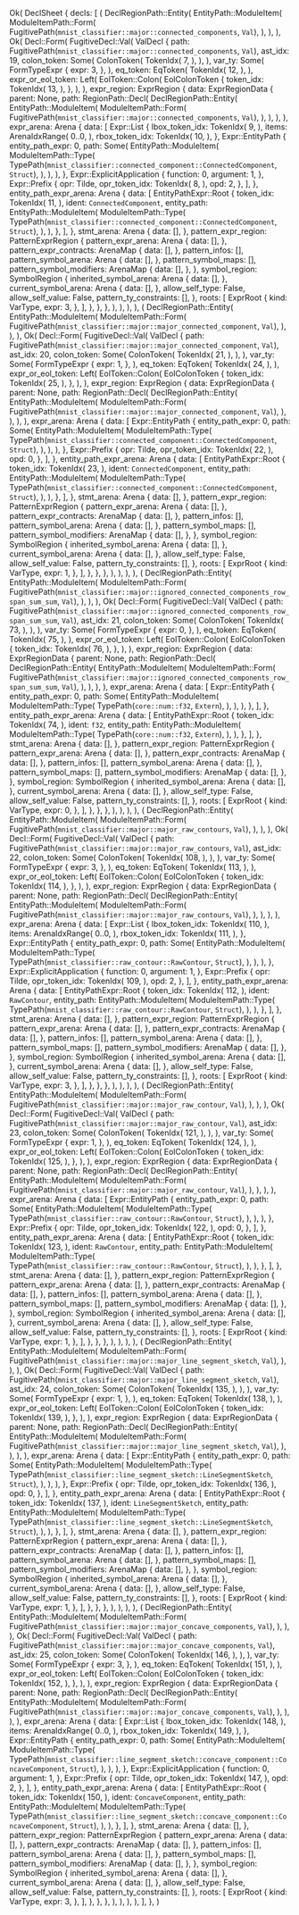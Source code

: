 Ok(
    DeclSheet {
        decls: [
            (
                DeclRegionPath::Entity(
                    EntityPath::ModuleItem(
                        ModuleItemPath::Form(
                            FugitivePath(`mnist_classifier::major::connected_components`, `Val`),
                        ),
                    ),
                ),
                Ok(
                    Decl::Form(
                        FugitiveDecl::Val(
                            ValDecl {
                                path: FugitivePath(`mnist_classifier::major::connected_components`, `Val`),
                                ast_idx: 19,
                                colon_token: Some(
                                    ColonToken(
                                        TokenIdx(
                                            7,
                                        ),
                                    ),
                                ),
                                var_ty: Some(
                                    FormTypeExpr {
                                        expr: 3,
                                    },
                                ),
                                eq_token: EqToken(
                                    TokenIdx(
                                        12,
                                    ),
                                ),
                                expr_or_eol_token: Left(
                                    EolToken::Colon(
                                        EolColonToken {
                                            token_idx: TokenIdx(
                                                13,
                                            ),
                                        },
                                    ),
                                ),
                                expr_region: ExprRegion {
                                    data: ExprRegionData {
                                        parent: None,
                                        path: RegionPath::Decl(
                                            DeclRegionPath::Entity(
                                                EntityPath::ModuleItem(
                                                    ModuleItemPath::Form(
                                                        FugitivePath(`mnist_classifier::major::connected_components`, `Val`),
                                                    ),
                                                ),
                                            ),
                                        ),
                                        expr_arena: Arena {
                                            data: [
                                                Expr::List {
                                                    lbox_token_idx: TokenIdx(
                                                        9,
                                                    ),
                                                    items: ArenaIdxRange(
                                                        0..0,
                                                    ),
                                                    rbox_token_idx: TokenIdx(
                                                        10,
                                                    ),
                                                },
                                                Expr::EntityPath {
                                                    entity_path_expr: 0,
                                                    path: Some(
                                                        EntityPath::ModuleItem(
                                                            ModuleItemPath::Type(
                                                                TypePath(`mnist_classifier::connected_component::ConnectedComponent`, `Struct`),
                                                            ),
                                                        ),
                                                    ),
                                                },
                                                Expr::ExplicitApplication {
                                                    function: 0,
                                                    argument: 1,
                                                },
                                                Expr::Prefix {
                                                    opr: Tilde,
                                                    opr_token_idx: TokenIdx(
                                                        8,
                                                    ),
                                                    opd: 2,
                                                },
                                            ],
                                        },
                                        entity_path_expr_arena: Arena {
                                            data: [
                                                EntityPathExpr::Root {
                                                    token_idx: TokenIdx(
                                                        11,
                                                    ),
                                                    ident: `ConnectedComponent`,
                                                    entity_path: EntityPath::ModuleItem(
                                                        ModuleItemPath::Type(
                                                            TypePath(`mnist_classifier::connected_component::ConnectedComponent`, `Struct`),
                                                        ),
                                                    ),
                                                },
                                            ],
                                        },
                                        stmt_arena: Arena {
                                            data: [],
                                        },
                                        pattern_expr_region: PatternExprRegion {
                                            pattern_expr_arena: Arena {
                                                data: [],
                                            },
                                            pattern_expr_contracts: ArenaMap {
                                                data: [],
                                            },
                                            pattern_infos: [],
                                            pattern_symbol_arena: Arena {
                                                data: [],
                                            },
                                            pattern_symbol_maps: [],
                                            pattern_symbol_modifiers: ArenaMap {
                                                data: [],
                                            },
                                        },
                                        symbol_region: SymbolRegion {
                                            inherited_symbol_arena: Arena {
                                                data: [],
                                            },
                                            current_symbol_arena: Arena {
                                                data: [],
                                            },
                                            allow_self_type: False,
                                            allow_self_value: False,
                                            pattern_ty_constraints: [],
                                        },
                                        roots: [
                                            ExprRoot {
                                                kind: VarType,
                                                expr: 3,
                                            },
                                        ],
                                    },
                                },
                            },
                        ),
                    ),
                ),
            ),
            (
                DeclRegionPath::Entity(
                    EntityPath::ModuleItem(
                        ModuleItemPath::Form(
                            FugitivePath(`mnist_classifier::major::major_connected_component`, `Val`),
                        ),
                    ),
                ),
                Ok(
                    Decl::Form(
                        FugitiveDecl::Val(
                            ValDecl {
                                path: FugitivePath(`mnist_classifier::major::major_connected_component`, `Val`),
                                ast_idx: 20,
                                colon_token: Some(
                                    ColonToken(
                                        TokenIdx(
                                            21,
                                        ),
                                    ),
                                ),
                                var_ty: Some(
                                    FormTypeExpr {
                                        expr: 1,
                                    },
                                ),
                                eq_token: EqToken(
                                    TokenIdx(
                                        24,
                                    ),
                                ),
                                expr_or_eol_token: Left(
                                    EolToken::Colon(
                                        EolColonToken {
                                            token_idx: TokenIdx(
                                                25,
                                            ),
                                        },
                                    ),
                                ),
                                expr_region: ExprRegion {
                                    data: ExprRegionData {
                                        parent: None,
                                        path: RegionPath::Decl(
                                            DeclRegionPath::Entity(
                                                EntityPath::ModuleItem(
                                                    ModuleItemPath::Form(
                                                        FugitivePath(`mnist_classifier::major::major_connected_component`, `Val`),
                                                    ),
                                                ),
                                            ),
                                        ),
                                        expr_arena: Arena {
                                            data: [
                                                Expr::EntityPath {
                                                    entity_path_expr: 0,
                                                    path: Some(
                                                        EntityPath::ModuleItem(
                                                            ModuleItemPath::Type(
                                                                TypePath(`mnist_classifier::connected_component::ConnectedComponent`, `Struct`),
                                                            ),
                                                        ),
                                                    ),
                                                },
                                                Expr::Prefix {
                                                    opr: Tilde,
                                                    opr_token_idx: TokenIdx(
                                                        22,
                                                    ),
                                                    opd: 0,
                                                },
                                            ],
                                        },
                                        entity_path_expr_arena: Arena {
                                            data: [
                                                EntityPathExpr::Root {
                                                    token_idx: TokenIdx(
                                                        23,
                                                    ),
                                                    ident: `ConnectedComponent`,
                                                    entity_path: EntityPath::ModuleItem(
                                                        ModuleItemPath::Type(
                                                            TypePath(`mnist_classifier::connected_component::ConnectedComponent`, `Struct`),
                                                        ),
                                                    ),
                                                },
                                            ],
                                        },
                                        stmt_arena: Arena {
                                            data: [],
                                        },
                                        pattern_expr_region: PatternExprRegion {
                                            pattern_expr_arena: Arena {
                                                data: [],
                                            },
                                            pattern_expr_contracts: ArenaMap {
                                                data: [],
                                            },
                                            pattern_infos: [],
                                            pattern_symbol_arena: Arena {
                                                data: [],
                                            },
                                            pattern_symbol_maps: [],
                                            pattern_symbol_modifiers: ArenaMap {
                                                data: [],
                                            },
                                        },
                                        symbol_region: SymbolRegion {
                                            inherited_symbol_arena: Arena {
                                                data: [],
                                            },
                                            current_symbol_arena: Arena {
                                                data: [],
                                            },
                                            allow_self_type: False,
                                            allow_self_value: False,
                                            pattern_ty_constraints: [],
                                        },
                                        roots: [
                                            ExprRoot {
                                                kind: VarType,
                                                expr: 1,
                                            },
                                        ],
                                    },
                                },
                            },
                        ),
                    ),
                ),
            ),
            (
                DeclRegionPath::Entity(
                    EntityPath::ModuleItem(
                        ModuleItemPath::Form(
                            FugitivePath(`mnist_classifier::major::ignored_connected_components_row_span_sum_sum`, `Val`),
                        ),
                    ),
                ),
                Ok(
                    Decl::Form(
                        FugitiveDecl::Val(
                            ValDecl {
                                path: FugitivePath(`mnist_classifier::major::ignored_connected_components_row_span_sum_sum`, `Val`),
                                ast_idx: 21,
                                colon_token: Some(
                                    ColonToken(
                                        TokenIdx(
                                            73,
                                        ),
                                    ),
                                ),
                                var_ty: Some(
                                    FormTypeExpr {
                                        expr: 0,
                                    },
                                ),
                                eq_token: EqToken(
                                    TokenIdx(
                                        75,
                                    ),
                                ),
                                expr_or_eol_token: Left(
                                    EolToken::Colon(
                                        EolColonToken {
                                            token_idx: TokenIdx(
                                                76,
                                            ),
                                        },
                                    ),
                                ),
                                expr_region: ExprRegion {
                                    data: ExprRegionData {
                                        parent: None,
                                        path: RegionPath::Decl(
                                            DeclRegionPath::Entity(
                                                EntityPath::ModuleItem(
                                                    ModuleItemPath::Form(
                                                        FugitivePath(`mnist_classifier::major::ignored_connected_components_row_span_sum_sum`, `Val`),
                                                    ),
                                                ),
                                            ),
                                        ),
                                        expr_arena: Arena {
                                            data: [
                                                Expr::EntityPath {
                                                    entity_path_expr: 0,
                                                    path: Some(
                                                        EntityPath::ModuleItem(
                                                            ModuleItemPath::Type(
                                                                TypePath(`core::num::f32`, `Extern`),
                                                            ),
                                                        ),
                                                    ),
                                                },
                                            ],
                                        },
                                        entity_path_expr_arena: Arena {
                                            data: [
                                                EntityPathExpr::Root {
                                                    token_idx: TokenIdx(
                                                        74,
                                                    ),
                                                    ident: `f32`,
                                                    entity_path: EntityPath::ModuleItem(
                                                        ModuleItemPath::Type(
                                                            TypePath(`core::num::f32`, `Extern`),
                                                        ),
                                                    ),
                                                },
                                            ],
                                        },
                                        stmt_arena: Arena {
                                            data: [],
                                        },
                                        pattern_expr_region: PatternExprRegion {
                                            pattern_expr_arena: Arena {
                                                data: [],
                                            },
                                            pattern_expr_contracts: ArenaMap {
                                                data: [],
                                            },
                                            pattern_infos: [],
                                            pattern_symbol_arena: Arena {
                                                data: [],
                                            },
                                            pattern_symbol_maps: [],
                                            pattern_symbol_modifiers: ArenaMap {
                                                data: [],
                                            },
                                        },
                                        symbol_region: SymbolRegion {
                                            inherited_symbol_arena: Arena {
                                                data: [],
                                            },
                                            current_symbol_arena: Arena {
                                                data: [],
                                            },
                                            allow_self_type: False,
                                            allow_self_value: False,
                                            pattern_ty_constraints: [],
                                        },
                                        roots: [
                                            ExprRoot {
                                                kind: VarType,
                                                expr: 0,
                                            },
                                        ],
                                    },
                                },
                            },
                        ),
                    ),
                ),
            ),
            (
                DeclRegionPath::Entity(
                    EntityPath::ModuleItem(
                        ModuleItemPath::Form(
                            FugitivePath(`mnist_classifier::major::major_raw_contours`, `Val`),
                        ),
                    ),
                ),
                Ok(
                    Decl::Form(
                        FugitiveDecl::Val(
                            ValDecl {
                                path: FugitivePath(`mnist_classifier::major::major_raw_contours`, `Val`),
                                ast_idx: 22,
                                colon_token: Some(
                                    ColonToken(
                                        TokenIdx(
                                            108,
                                        ),
                                    ),
                                ),
                                var_ty: Some(
                                    FormTypeExpr {
                                        expr: 3,
                                    },
                                ),
                                eq_token: EqToken(
                                    TokenIdx(
                                        113,
                                    ),
                                ),
                                expr_or_eol_token: Left(
                                    EolToken::Colon(
                                        EolColonToken {
                                            token_idx: TokenIdx(
                                                114,
                                            ),
                                        },
                                    ),
                                ),
                                expr_region: ExprRegion {
                                    data: ExprRegionData {
                                        parent: None,
                                        path: RegionPath::Decl(
                                            DeclRegionPath::Entity(
                                                EntityPath::ModuleItem(
                                                    ModuleItemPath::Form(
                                                        FugitivePath(`mnist_classifier::major::major_raw_contours`, `Val`),
                                                    ),
                                                ),
                                            ),
                                        ),
                                        expr_arena: Arena {
                                            data: [
                                                Expr::List {
                                                    lbox_token_idx: TokenIdx(
                                                        110,
                                                    ),
                                                    items: ArenaIdxRange(
                                                        0..0,
                                                    ),
                                                    rbox_token_idx: TokenIdx(
                                                        111,
                                                    ),
                                                },
                                                Expr::EntityPath {
                                                    entity_path_expr: 0,
                                                    path: Some(
                                                        EntityPath::ModuleItem(
                                                            ModuleItemPath::Type(
                                                                TypePath(`mnist_classifier::raw_contour::RawContour`, `Struct`),
                                                            ),
                                                        ),
                                                    ),
                                                },
                                                Expr::ExplicitApplication {
                                                    function: 0,
                                                    argument: 1,
                                                },
                                                Expr::Prefix {
                                                    opr: Tilde,
                                                    opr_token_idx: TokenIdx(
                                                        109,
                                                    ),
                                                    opd: 2,
                                                },
                                            ],
                                        },
                                        entity_path_expr_arena: Arena {
                                            data: [
                                                EntityPathExpr::Root {
                                                    token_idx: TokenIdx(
                                                        112,
                                                    ),
                                                    ident: `RawContour`,
                                                    entity_path: EntityPath::ModuleItem(
                                                        ModuleItemPath::Type(
                                                            TypePath(`mnist_classifier::raw_contour::RawContour`, `Struct`),
                                                        ),
                                                    ),
                                                },
                                            ],
                                        },
                                        stmt_arena: Arena {
                                            data: [],
                                        },
                                        pattern_expr_region: PatternExprRegion {
                                            pattern_expr_arena: Arena {
                                                data: [],
                                            },
                                            pattern_expr_contracts: ArenaMap {
                                                data: [],
                                            },
                                            pattern_infos: [],
                                            pattern_symbol_arena: Arena {
                                                data: [],
                                            },
                                            pattern_symbol_maps: [],
                                            pattern_symbol_modifiers: ArenaMap {
                                                data: [],
                                            },
                                        },
                                        symbol_region: SymbolRegion {
                                            inherited_symbol_arena: Arena {
                                                data: [],
                                            },
                                            current_symbol_arena: Arena {
                                                data: [],
                                            },
                                            allow_self_type: False,
                                            allow_self_value: False,
                                            pattern_ty_constraints: [],
                                        },
                                        roots: [
                                            ExprRoot {
                                                kind: VarType,
                                                expr: 3,
                                            },
                                        ],
                                    },
                                },
                            },
                        ),
                    ),
                ),
            ),
            (
                DeclRegionPath::Entity(
                    EntityPath::ModuleItem(
                        ModuleItemPath::Form(
                            FugitivePath(`mnist_classifier::major::major_raw_contour`, `Val`),
                        ),
                    ),
                ),
                Ok(
                    Decl::Form(
                        FugitiveDecl::Val(
                            ValDecl {
                                path: FugitivePath(`mnist_classifier::major::major_raw_contour`, `Val`),
                                ast_idx: 23,
                                colon_token: Some(
                                    ColonToken(
                                        TokenIdx(
                                            121,
                                        ),
                                    ),
                                ),
                                var_ty: Some(
                                    FormTypeExpr {
                                        expr: 1,
                                    },
                                ),
                                eq_token: EqToken(
                                    TokenIdx(
                                        124,
                                    ),
                                ),
                                expr_or_eol_token: Left(
                                    EolToken::Colon(
                                        EolColonToken {
                                            token_idx: TokenIdx(
                                                125,
                                            ),
                                        },
                                    ),
                                ),
                                expr_region: ExprRegion {
                                    data: ExprRegionData {
                                        parent: None,
                                        path: RegionPath::Decl(
                                            DeclRegionPath::Entity(
                                                EntityPath::ModuleItem(
                                                    ModuleItemPath::Form(
                                                        FugitivePath(`mnist_classifier::major::major_raw_contour`, `Val`),
                                                    ),
                                                ),
                                            ),
                                        ),
                                        expr_arena: Arena {
                                            data: [
                                                Expr::EntityPath {
                                                    entity_path_expr: 0,
                                                    path: Some(
                                                        EntityPath::ModuleItem(
                                                            ModuleItemPath::Type(
                                                                TypePath(`mnist_classifier::raw_contour::RawContour`, `Struct`),
                                                            ),
                                                        ),
                                                    ),
                                                },
                                                Expr::Prefix {
                                                    opr: Tilde,
                                                    opr_token_idx: TokenIdx(
                                                        122,
                                                    ),
                                                    opd: 0,
                                                },
                                            ],
                                        },
                                        entity_path_expr_arena: Arena {
                                            data: [
                                                EntityPathExpr::Root {
                                                    token_idx: TokenIdx(
                                                        123,
                                                    ),
                                                    ident: `RawContour`,
                                                    entity_path: EntityPath::ModuleItem(
                                                        ModuleItemPath::Type(
                                                            TypePath(`mnist_classifier::raw_contour::RawContour`, `Struct`),
                                                        ),
                                                    ),
                                                },
                                            ],
                                        },
                                        stmt_arena: Arena {
                                            data: [],
                                        },
                                        pattern_expr_region: PatternExprRegion {
                                            pattern_expr_arena: Arena {
                                                data: [],
                                            },
                                            pattern_expr_contracts: ArenaMap {
                                                data: [],
                                            },
                                            pattern_infos: [],
                                            pattern_symbol_arena: Arena {
                                                data: [],
                                            },
                                            pattern_symbol_maps: [],
                                            pattern_symbol_modifiers: ArenaMap {
                                                data: [],
                                            },
                                        },
                                        symbol_region: SymbolRegion {
                                            inherited_symbol_arena: Arena {
                                                data: [],
                                            },
                                            current_symbol_arena: Arena {
                                                data: [],
                                            },
                                            allow_self_type: False,
                                            allow_self_value: False,
                                            pattern_ty_constraints: [],
                                        },
                                        roots: [
                                            ExprRoot {
                                                kind: VarType,
                                                expr: 1,
                                            },
                                        ],
                                    },
                                },
                            },
                        ),
                    ),
                ),
            ),
            (
                DeclRegionPath::Entity(
                    EntityPath::ModuleItem(
                        ModuleItemPath::Form(
                            FugitivePath(`mnist_classifier::major::major_line_segment_sketch`, `Val`),
                        ),
                    ),
                ),
                Ok(
                    Decl::Form(
                        FugitiveDecl::Val(
                            ValDecl {
                                path: FugitivePath(`mnist_classifier::major::major_line_segment_sketch`, `Val`),
                                ast_idx: 24,
                                colon_token: Some(
                                    ColonToken(
                                        TokenIdx(
                                            135,
                                        ),
                                    ),
                                ),
                                var_ty: Some(
                                    FormTypeExpr {
                                        expr: 1,
                                    },
                                ),
                                eq_token: EqToken(
                                    TokenIdx(
                                        138,
                                    ),
                                ),
                                expr_or_eol_token: Left(
                                    EolToken::Colon(
                                        EolColonToken {
                                            token_idx: TokenIdx(
                                                139,
                                            ),
                                        },
                                    ),
                                ),
                                expr_region: ExprRegion {
                                    data: ExprRegionData {
                                        parent: None,
                                        path: RegionPath::Decl(
                                            DeclRegionPath::Entity(
                                                EntityPath::ModuleItem(
                                                    ModuleItemPath::Form(
                                                        FugitivePath(`mnist_classifier::major::major_line_segment_sketch`, `Val`),
                                                    ),
                                                ),
                                            ),
                                        ),
                                        expr_arena: Arena {
                                            data: [
                                                Expr::EntityPath {
                                                    entity_path_expr: 0,
                                                    path: Some(
                                                        EntityPath::ModuleItem(
                                                            ModuleItemPath::Type(
                                                                TypePath(`mnist_classifier::line_segment_sketch::LineSegmentSketch`, `Struct`),
                                                            ),
                                                        ),
                                                    ),
                                                },
                                                Expr::Prefix {
                                                    opr: Tilde,
                                                    opr_token_idx: TokenIdx(
                                                        136,
                                                    ),
                                                    opd: 0,
                                                },
                                            ],
                                        },
                                        entity_path_expr_arena: Arena {
                                            data: [
                                                EntityPathExpr::Root {
                                                    token_idx: TokenIdx(
                                                        137,
                                                    ),
                                                    ident: `LineSegmentSketch`,
                                                    entity_path: EntityPath::ModuleItem(
                                                        ModuleItemPath::Type(
                                                            TypePath(`mnist_classifier::line_segment_sketch::LineSegmentSketch`, `Struct`),
                                                        ),
                                                    ),
                                                },
                                            ],
                                        },
                                        stmt_arena: Arena {
                                            data: [],
                                        },
                                        pattern_expr_region: PatternExprRegion {
                                            pattern_expr_arena: Arena {
                                                data: [],
                                            },
                                            pattern_expr_contracts: ArenaMap {
                                                data: [],
                                            },
                                            pattern_infos: [],
                                            pattern_symbol_arena: Arena {
                                                data: [],
                                            },
                                            pattern_symbol_maps: [],
                                            pattern_symbol_modifiers: ArenaMap {
                                                data: [],
                                            },
                                        },
                                        symbol_region: SymbolRegion {
                                            inherited_symbol_arena: Arena {
                                                data: [],
                                            },
                                            current_symbol_arena: Arena {
                                                data: [],
                                            },
                                            allow_self_type: False,
                                            allow_self_value: False,
                                            pattern_ty_constraints: [],
                                        },
                                        roots: [
                                            ExprRoot {
                                                kind: VarType,
                                                expr: 1,
                                            },
                                        ],
                                    },
                                },
                            },
                        ),
                    ),
                ),
            ),
            (
                DeclRegionPath::Entity(
                    EntityPath::ModuleItem(
                        ModuleItemPath::Form(
                            FugitivePath(`mnist_classifier::major::major_concave_components`, `Val`),
                        ),
                    ),
                ),
                Ok(
                    Decl::Form(
                        FugitiveDecl::Val(
                            ValDecl {
                                path: FugitivePath(`mnist_classifier::major::major_concave_components`, `Val`),
                                ast_idx: 25,
                                colon_token: Some(
                                    ColonToken(
                                        TokenIdx(
                                            146,
                                        ),
                                    ),
                                ),
                                var_ty: Some(
                                    FormTypeExpr {
                                        expr: 3,
                                    },
                                ),
                                eq_token: EqToken(
                                    TokenIdx(
                                        151,
                                    ),
                                ),
                                expr_or_eol_token: Left(
                                    EolToken::Colon(
                                        EolColonToken {
                                            token_idx: TokenIdx(
                                                152,
                                            ),
                                        },
                                    ),
                                ),
                                expr_region: ExprRegion {
                                    data: ExprRegionData {
                                        parent: None,
                                        path: RegionPath::Decl(
                                            DeclRegionPath::Entity(
                                                EntityPath::ModuleItem(
                                                    ModuleItemPath::Form(
                                                        FugitivePath(`mnist_classifier::major::major_concave_components`, `Val`),
                                                    ),
                                                ),
                                            ),
                                        ),
                                        expr_arena: Arena {
                                            data: [
                                                Expr::List {
                                                    lbox_token_idx: TokenIdx(
                                                        148,
                                                    ),
                                                    items: ArenaIdxRange(
                                                        0..0,
                                                    ),
                                                    rbox_token_idx: TokenIdx(
                                                        149,
                                                    ),
                                                },
                                                Expr::EntityPath {
                                                    entity_path_expr: 0,
                                                    path: Some(
                                                        EntityPath::ModuleItem(
                                                            ModuleItemPath::Type(
                                                                TypePath(`mnist_classifier::line_segment_sketch::concave_component::ConcaveComponent`, `Struct`),
                                                            ),
                                                        ),
                                                    ),
                                                },
                                                Expr::ExplicitApplication {
                                                    function: 0,
                                                    argument: 1,
                                                },
                                                Expr::Prefix {
                                                    opr: Tilde,
                                                    opr_token_idx: TokenIdx(
                                                        147,
                                                    ),
                                                    opd: 2,
                                                },
                                            ],
                                        },
                                        entity_path_expr_arena: Arena {
                                            data: [
                                                EntityPathExpr::Root {
                                                    token_idx: TokenIdx(
                                                        150,
                                                    ),
                                                    ident: `ConcaveComponent`,
                                                    entity_path: EntityPath::ModuleItem(
                                                        ModuleItemPath::Type(
                                                            TypePath(`mnist_classifier::line_segment_sketch::concave_component::ConcaveComponent`, `Struct`),
                                                        ),
                                                    ),
                                                },
                                            ],
                                        },
                                        stmt_arena: Arena {
                                            data: [],
                                        },
                                        pattern_expr_region: PatternExprRegion {
                                            pattern_expr_arena: Arena {
                                                data: [],
                                            },
                                            pattern_expr_contracts: ArenaMap {
                                                data: [],
                                            },
                                            pattern_infos: [],
                                            pattern_symbol_arena: Arena {
                                                data: [],
                                            },
                                            pattern_symbol_maps: [],
                                            pattern_symbol_modifiers: ArenaMap {
                                                data: [],
                                            },
                                        },
                                        symbol_region: SymbolRegion {
                                            inherited_symbol_arena: Arena {
                                                data: [],
                                            },
                                            current_symbol_arena: Arena {
                                                data: [],
                                            },
                                            allow_self_type: False,
                                            allow_self_value: False,
                                            pattern_ty_constraints: [],
                                        },
                                        roots: [
                                            ExprRoot {
                                                kind: VarType,
                                                expr: 3,
                                            },
                                        ],
                                    },
                                },
                            },
                        ),
                    ),
                ),
            ),
        ],
    },
)